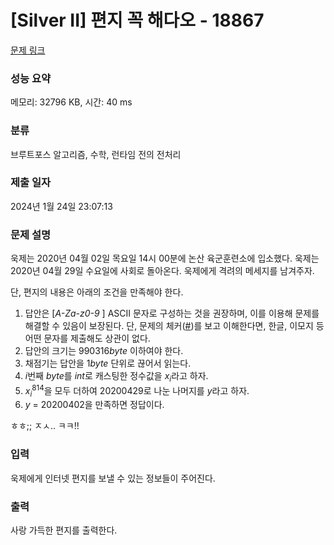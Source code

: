 # [Silver II] 편지 꼭 해다오 - 18867 

[문제 링크](https://www.acmicpc.net/problem/18867) 

### 성능 요약

메모리: 32796 KB, 시간: 40 ms

### 분류

브루트포스 알고리즘, 수학, 런타임 전의 전처리

### 제출 일자

2024년 1월 24일 23:07:13

### 문제 설명

<p>욱제는 2020년 04월 02일 목요일 14시 00분에 논산 육군훈련소에 입소했다. 욱제는 2020년 04월 29일 수요일에 사회로 돌아온다. 욱제에게 격려의 메세지를 남겨주자.</p>

<p>단, 편지의 내용은 아래의 조건을 만족해야 한다.</p>

<ol>
	<li>답안은 [<em>A-Za-z0-9 </em>] ASCII 문자로 구성하는 것을 권장하며, 이를 이용해 문제를 해결할 수 있음이 보장된다. 단, 문제의 체커(<a href="https://upload.acmicpc.net/b7c4146f-3ed5-44bc-94f5-18f080788f5b/">#</a>)를 보고 이해한다면, 한글, 이모지 등 어떤 문자를 제출해도 상관이 없다.</li>
	<li>답안의 크기는 990316<em>byte</em> 이하여야 한다.</li>
	<li>채점기는 답안을 1<em>byte</em> 단위로 끊어서 읽는다.</li>
	<li><em>i</em>번째 <em>byte</em>를 <i>int</i>로 캐스팅한 정수값을 <em>x<sub>i</sub></em>라고 하자.</li>
	<li><em>x<sub>i</sub></em><sup>814</sup>을 모두 더하여 20200429로 나눈 나머지를 <em>y</em>라고 하자.</li>
	<li><em>y</em> = 20200402을 만족하면 정답이다.</li>
</ol>

<p>ㅎㅎ;; ㅈㅅ.. ㅋㅋ!!</p>

### 입력 

 <p>욱제에게 인터넷 편지를 보낼 수 있는 정보들이 주어진다.</p>

### 출력 

 <p>사랑 가득한 편지를 출력한다.</p>

